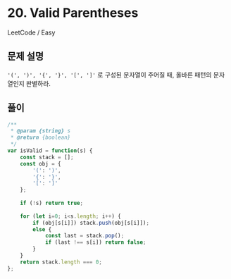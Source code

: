 # 20. Valid Parentheses
LeetCode / Easy

## 문제 설명
`'(', ')', '{', '}', '[', ']'` 로 구성된 문자열이 주어질 때, 올바른 패턴의 문자열인지 판별하라.

## 풀이

```javascript
/**
 * @param {string} s
 * @return {boolean}
 */
var isValid = function(s) {
    const stack = [];
    const obj = {
        '(': ')',
        '{': '}',
        '[': ']'
    };
    
    if (!s) return true;
    
    for (let i=0; i<s.length; i++) {
        if (obj[s[i]]) stack.push(obj[s[i]]);
        else {
            const last = stack.pop();
            if (last !== s[i]) return false;
        }
    }
    return stack.length === 0;
};


```
